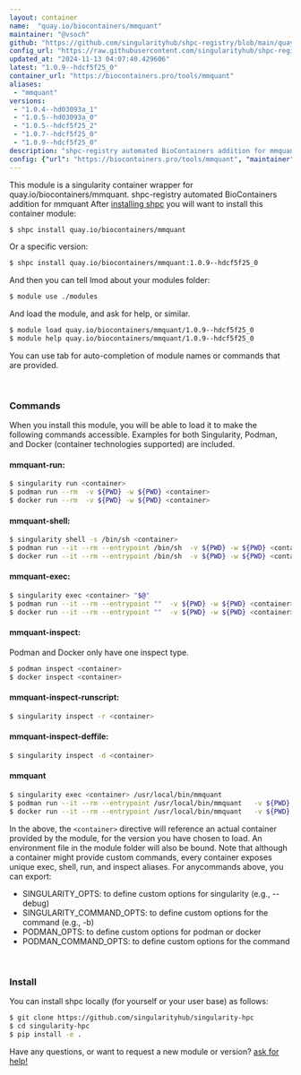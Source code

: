```yaml
---
layout: container
name:  "quay.io/biocontainers/mmquant"
maintainer: "@vsoch"
github: "https://github.com/singularityhub/shpc-registry/blob/main/quay.io/biocontainers/mmquant/container.yaml"
config_url: "https://raw.githubusercontent.com/singularityhub/shpc-registry/main/quay.io/biocontainers/mmquant/container.yaml"
updated_at: "2024-11-13 04:07:40.429606"
latest: "1.0.9--hdcf5f25_0"
container_url: "https://biocontainers.pro/tools/mmquant"
aliases:
 - "mmquant"
versions:
 - "1.0.4--hd03093a_1"
 - "1.0.5--hd03093a_0"
 - "1.0.5--hdcf5f25_2"
 - "1.0.7--hdcf5f25_0"
 - "1.0.9--hdcf5f25_0"
description: "shpc-registry automated BioContainers addition for mmquant"
config: {"url": "https://biocontainers.pro/tools/mmquant", "maintainer": "@vsoch", "description": "shpc-registry automated BioContainers addition for mmquant", "latest": {"1.0.9--hdcf5f25_0": "sha256:27d79e260714791678f745a9445263bd38f02ab8f7f3b9b67d4627e8166e9f63"}, "tags": {"1.0.4--hd03093a_1": "sha256:cc14611f926d053a17e8972998398bc3ed6a7db754dc40f3a7cc61e39db178e9", "1.0.5--hd03093a_0": "sha256:7f919367b43e508f76d787d53b9293c952fa4da516abde062e574d3b7feb1bfc", "1.0.5--hdcf5f25_2": "sha256:c9ed826c9aba11e00981cba166a7fafbe75ab136b2b3d0d09a715946dea125e4", "1.0.7--hdcf5f25_0": "sha256:f49b1a0dc372be461e1aff9598b598e5b61a6dc271682ef39c9dd5e2e603ed5c", "1.0.9--hdcf5f25_0": "sha256:27d79e260714791678f745a9445263bd38f02ab8f7f3b9b67d4627e8166e9f63"}, "docker": "quay.io/biocontainers/mmquant", "aliases": {"mmquant": "/usr/local/bin/mmquant"}}
---
```


This module is a singularity container wrapper for quay.io/biocontainers/mmquant.
shpc-registry automated BioContainers addition for mmquant
After [installing shpc](#install) you will want to install this container module:


```bash
$ shpc install quay.io/biocontainers/mmquant
```

Or a specific version:

```bash
$ shpc install quay.io/biocontainers/mmquant:1.0.9--hdcf5f25_0
```

And then you can tell lmod about your modules folder:

```bash
$ module use ./modules
```

And load the module, and ask for help, or similar.

```bash
$ module load quay.io/biocontainers/mmquant/1.0.9--hdcf5f25_0
$ module help quay.io/biocontainers/mmquant/1.0.9--hdcf5f25_0
```

You can use tab for auto-completion of module names or commands that are provided.

<br>

### Commands

When you install this module, you will be able to load it to make the following commands accessible.
Examples for both Singularity, Podman, and Docker (container technologies supported) are included.

#### mmquant-run:

```bash
$ singularity run <container>
$ podman run --rm  -v ${PWD} -w ${PWD} <container>
$ docker run --rm  -v ${PWD} -w ${PWD} <container>
```

#### mmquant-shell:

```bash
$ singularity shell -s /bin/sh <container>
$ podman run --it --rm --entrypoint /bin/sh  -v ${PWD} -w ${PWD} <container>
$ docker run --it --rm --entrypoint /bin/sh  -v ${PWD} -w ${PWD} <container>
```

#### mmquant-exec:

```bash
$ singularity exec <container> "$@"
$ podman run --it --rm --entrypoint ""  -v ${PWD} -w ${PWD} <container> "$@"
$ docker run --it --rm --entrypoint ""  -v ${PWD} -w ${PWD} <container> "$@"
```

#### mmquant-inspect:

Podman and Docker only have one inspect type.

```bash
$ podman inspect <container>
$ docker inspect <container>
```

#### mmquant-inspect-runscript:

```bash
$ singularity inspect -r <container>
```

#### mmquant-inspect-deffile:

```bash
$ singularity inspect -d <container>
```


#### mmquant

```bash
$ singularity exec <container> /usr/local/bin/mmquant
$ podman run --it --rm --entrypoint /usr/local/bin/mmquant   -v ${PWD} -w ${PWD} <container> -c " $@"
$ docker run --it --rm --entrypoint /usr/local/bin/mmquant   -v ${PWD} -w ${PWD} <container> -c " $@"
```



In the above, the `<container>` directive will reference an actual container provided
by the module, for the version you have chosen to load. An environment file in the
module folder will also be bound. Note that although a container
might provide custom commands, every container exposes unique exec, shell, run, and
inspect aliases. For anycommands above, you can export:

 - SINGULARITY_OPTS: to define custom options for singularity (e.g., --debug)
 - SINGULARITY_COMMAND_OPTS: to define custom options for the command (e.g., -b)
 - PODMAN_OPTS: to define custom options for podman or docker
 - PODMAN_COMMAND_OPTS: to define custom options for the command

<br>

### Install

You can install shpc locally (for yourself or your user base) as follows:

```bash
$ git clone https://github.com/singularityhub/singularity-hpc
$ cd singularity-hpc
$ pip install -e .
```

Have any questions, or want to request a new module or version? [ask for help!](https://github.com/singularityhub/singularity-hpc/issues)